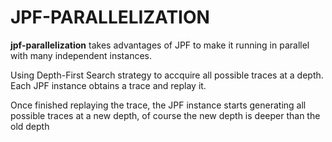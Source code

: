 # JPF-PARALLELIZATION
**jpf-parallelization** takes advantages of JPF to make it running in parallel with many independent instances.

Using Depth-First Search strategy to accquire all possible traces at a depth.
Each JPF instance obtains a trace and replay it. 

Once finished replaying the trace, the JPF instance starts generating all possible traces at a new depth, 
of course the new depth is deeper than the old depth
